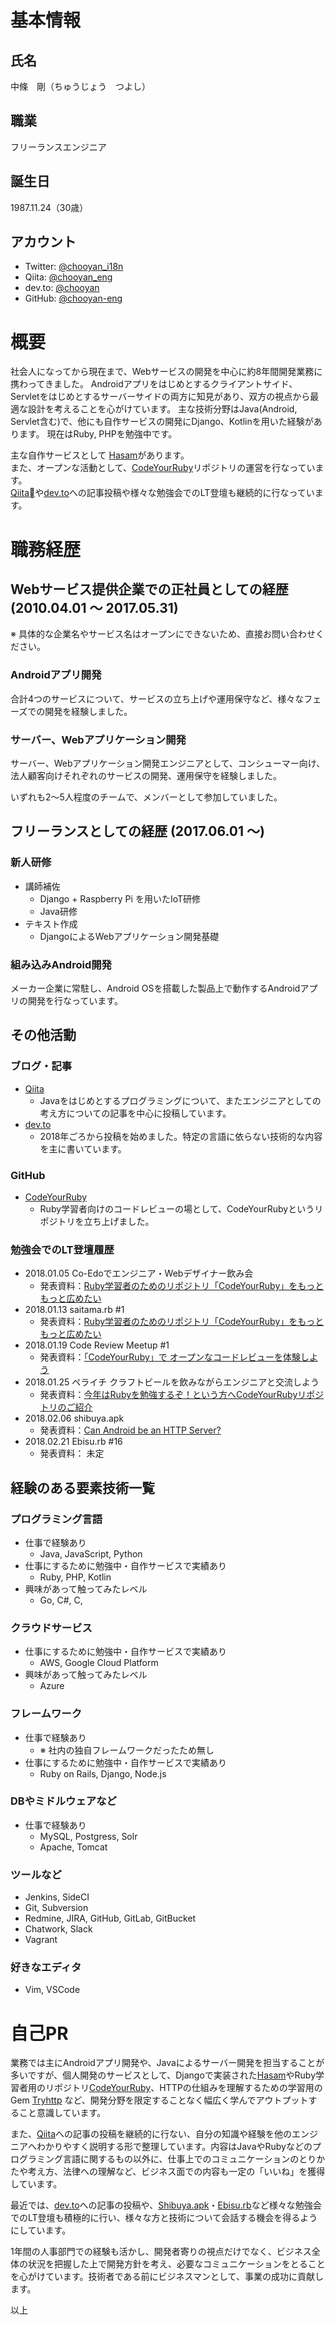 # 基本情報

## 氏名
中條　剛（ちゅうじょう　つよし）

## 職業
フリーランスエンジニア

## 誕生日
1987.11.24（30歳）

## アカウント

* Twitter: [@chooyan_i18n](https://www.twitter.com/chooyan_i18n)
* Qiita: [@chooyan_eng](https://qiita.com/chooyan_eng)
* dev.to: [@chooyan](https://dev.to/chooyan)
* GitHub: [@chooyan-eng](https://www.github.com/chooyan-eng)

# 概要

社会人になってから現在まで、Webサービスの開発を中心に約8年間開発業務に携わってきました。
Androidアプリをはじめとするクライアントサイド、Servletをはじめとするサーバーサイドの両方に知見があり、双方の視点から最適な設計を考えることを心がけています。
主な技術分野はJava(Android, Servlet含む)で、他にも自作サービスの開発にDjango、Kotlinを用いた経験があります。
現在はRuby, PHPを勉強中です。

主な自作サービスとして [Hasam](https://www.hasam.jp)があります。  
また、オープンな活動として、[CodeYourRuby](https://github.com/chooyan-eng/code-your-ruby)リポジトリの運営を行なっています。  
[Qiita](https://qiita.com/chooyan_eng)や[dev.to](https://dev.to/chooyan)への記事投稿や様々な勉強会でのLT登壇も継続的に行なっています。  

# 職務経歴

## Webサービス提供企業での正社員としての経歴 (2010.04.01 〜 2017.05.31)

※ 具体的な企業名やサービス名はオープンにできないため、直接お問い合わせください。

### Androidアプリ開発
合計4つのサービスについて、サービスの立ち上げや運用保守など、様々なフェーズでの開発を経験しました。

### サーバー、Webアプリケーション開発
サーバー、Webアプリケーション開発エンジニアとして、コンシューマー向け、法人顧客向けそれぞれのサービスの開発、運用保守を経験しました。

いずれも2〜5人程度のチームで、メンバーとして参加していました。

## フリーランスとしての経歴 (2017.06.01 〜)

### 新人研修

* 講師補佐
  * Django + Raspberry Pi を用いたIoT研修
  * Java研修
* テキスト作成
  * DjangoによるWebアプリケーション開発基礎

### 組み込みAndroid開発
メーカー企業に常駐し、Android OSを搭載した製品上で動作するAndroidアプリの開発を行なっています。

## その他活動

### ブログ・記事
* [Qiita](https://qiita.com/chooyan_eng)
  * Javaをはじめとするプログラミングについて、またエンジニアとしての考え方についての記事を中心に投稿しています。
* [dev.to](https://dev.to/chooyan)
  * 2018年ごろから投稿を始めました。特定の言語に依らない技術的な内容を主に書いています。

### GitHub
* [CodeYourRuby](https://github.com/chooyan-eng/code-your-ruby)
  * Ruby学習者向けのコードレビューの場として、CodeYourRubyというリポジトリを立ち上げました。

### 勉強会でのLT登壇履歴
* 2018.01.05 Co-Edoでエンジニア・Webデザイナー飲み会
  * 発表資料：[Ruby学習者のためのリポジトリ「CodeYourRuby」をもっともっと広めたい](https://qiita.com/chooyan_eng/items/99789213fa89c03b36b0)
* 2018.01.13 saitama.rb #1
  * 発表資料：[Ruby学習者のためのリポジトリ「CodeYourRuby」をもっともっと広めたい](https://qiita.com/chooyan_eng/items/99789213fa89c03b36b0)
* 2018.01.19 Code Review Meetup #1
  * 発表資料：[「CodeYourRuby」で オープンなコードレビューを体験しよう](https://www.slideshare.net/ssuserfe7d33/codeyourruby-86403188)
* 2018.01.25 ペライチ クラフトビールを飲みながらエンジニアと交流しよう 
  * 発表資料：[今年はRubyを勉強するぞ！という方へCodeYourRubyリポジトリのご紹介 ](https://www.slideshare.net/ssuserfe7d33/rubycodeyourruby)
* 2018.02.06 shibuya.apk
  * 発表資料：[Can Android be an HTTP Server?](https://www.slideshare.net/ssuserfe7d33/can-android-be-an-http-server-87315014)
* 2018.02.21 Ebisu.rb #16
  * 発表資料： 未定

## 経験のある要素技術一覧

### プログラミング言語
* 仕事で経験あり
  * Java, JavaScript, Python
* 仕事にするために勉強中・自作サービスで実績あり
  * Ruby, PHP, Kotlin
* 興味があって触ってみたレベル
  * Go, C#, C, 

### クラウドサービス
* 仕事にするために勉強中・自作サービスで実績あり
  * AWS, Google Cloud Platform
* 興味があって触ってみたレベル
  * Azure

### フレームワーク
* 仕事で経験あり
  * ※ 社内の独自フレームワークだったため無し
* 仕事にするために勉強中・自作サービスで実績あり
  * Ruby on Rails, Django, Node.js

### DBやミドルウェアなど
* 仕事で経験あり
  * MySQL, Postgress, Solr
  * Apache, Tomcat

### ツールなど
  * Jenkins, SideCI
  * Git, Subversion
  * Redmine, JIRA, GitHub, GitLab, GitBucket
  * Chatwork, Slack
  * Vagrant

### 好きなエディタ
  * Vim, VSCode

# 自己PR
業務では主にAndroidアプリ開発や、Javaによるサーバー開発を担当することが多いですが、個人開発のサービスとして、Djangoで実装された[Hasam](https://www.hasam.jp)やRuby学習者用のリポジトリ[CodeYourRuby](https://github.com/chooyan-eng/code-your-ruby)、HTTPの仕組みを理解するための学習用のGem [Tryhttp](https://github.com/chooyan-eng/tryhttp) など、開発分野を限定することなく幅広く学んでアウトプットすること意識しています。

また、[Qiita](https://qiita.com/chooyan_eng)への記事の投稿を継続的に行ない、自分の知識や経験を他のエンジニアへわかりやすく説明する形で整理しています。内容はJavaやRubyなどのプログラミング言語に関するもの以外に、仕事上でのコミュニケーションのとりかたや考え方、法律への理解など、ビジネス面での内容も一定の「いいね」を獲得しています。

最近では、[dev.to](https://dev.to/chooyan)への記事の投稿や、[Shibuya.apk](https://shibuya-apk.connpass.com/event/77454/)・[Ebisu.rb](https://ebisurb.connpass.com/event/77014/)など様々な勉強会でのLT登壇も積極的に行い、様々な方と技術について会話する機会を得るようにしています。

1年間の人事部門での経験も活かし、開発者寄りの視点だけでなく、ビジネス全体の状況を把握した上で開発方針を考え、必要なコミュニケーションをとることを心がけています。技術者である前にビジネスマンとして、事業の成功に貢献します。

以上
